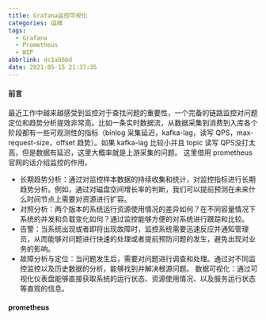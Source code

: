 ```yaml
---
title: Grafana监控可视化
categories: 运维
tags:
  - Grafana
  - Prometheus
  - WIP
abbrlink: dc1a86bd
date: 2021-05-15 21:37:35
---
```


#### 前言
最近工作中越来越感受到监控对于查找问题的重要性，一个完备的链路监控对问题定位和趋势分析提效非常高。比如一条实时数据流，从数据采集到消费到入库各个阶段都有一些可观测性的指标（binlog 采集延迟，kafka-lag，读写 QPS，max-request-size，offset 趋势）。如果 kafka-lag 比较小并且 topic 读写 QPS没打太高，但是数据有延迟，这里大概率就是上游采集的问题。
这里借用 prometheus 官网的话介绍监控的作用。
- 长期趋势分析：通过对监控样本数据的持续收集和统计，对监控指标进行长期趋势分析。例如，通过对磁盘空间增长率的判断，我们可以提前预测在未来什么时间节点上需要对资源进行扩容。
- 对照分析：两个版本的系统运行资源使用情况的差异如何？在不同容量情况下系统的并发和负载变化如何？通过监控能够方便的对系统进行跟踪和比较。
- 告警：当系统出现或者即将出现故障时，监控系统需要迅速反应并通知管理员，从而能够对问题进行快速的处理或者提前预防问题的发生，避免出现对业务的影响。
- 故障分析与定位：当问题发生后，需要对问题进行调查和处理。通过对不同监控监控以及历史数据的分析，能够找到并解决根源问题。
数据可视化：通过可视化仪表盘能够直接获取系统的运行状态、资源使用情况、以及服务运行状态等直观的信息。
<!--more-->

#### prometheus
